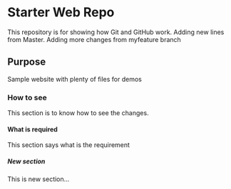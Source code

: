 # Starter Web Repo

This repository is for showing how Git and GitHub work. Adding new lines from Master. Adding more changes from myfeature branch

## Purpose

Sample website with plenty of files for demos

### How to see
This section is to know how to see the changes.

#### What is required
This section says what is the requirement

##### New section
This is new section...
